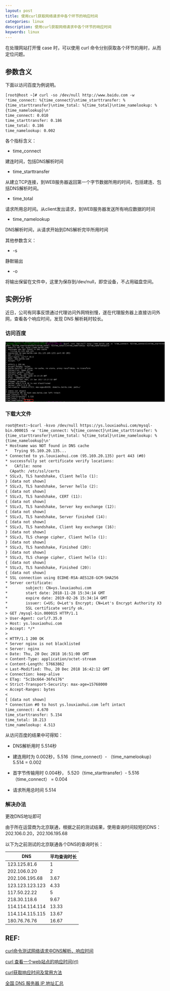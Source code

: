 ```yaml
---
layout: post
title: 使用curl获取网络请求中各个环节的响应时间
categories: linux
description: 使用curl获取网络请求中各个环节的响应时间
keywords: linux
---
```


在处理网站打开慢 case 时，可以使用 curl 命令分别获取各个环节的用时，从而定位问题。

## 参数含义

下面以访问百度为例说明。

```shell
[root@host ~]# curl -so /dev/null http://www.baidu.com -w 'time_connect: %{time_connect}\ntime_starttransfer: %{time_starttransfer}\ntime_total: %{time_total}\ntime_namelookup: %{time_namelookup}\n' 
time_connect: 0.010
time_starttransfer: 0.186
time_total: 0.186
time_namelookup: 0.002
```

各个指标含义：

 - time_connect
 
 建连时间，包括DNS解析时间
 
 - time_starttransfer
 
从建立TCP连接，到WEB服务器返回第一个字节数据所用的时间，包括建连、包括DNS解析时间。
 
 - time_total
 
 请求所用总时间。从client发出请求，到WEB服务器发送所有响应数据的时间
 
 - time_namelookup
 
 DNS解析时间，从请求开始到DNS解析完毕所用时间

其他参数含义：

- -s

静默输出

- -o

将输出保留在文件中，这里为保存到/dev/null，即空设备，不占用磁盘空间。


## 实例分析

近日，公司有同事反馈通过代理访问外网特别慢，遂在代理服务器上直接访问外网，查看各个响应时间，发现 DNS 解析耗时较长。

### 访问百度
![curl-get-total-time.png](https://raw.githubusercontent.com/xoyabc/xoyabc.github.io/master/images/blog/curl-get-total-time.png)

### 下载大文件

```shell
root@test:~$curl -ksvo /dev/null https://ys.louxiaohui.com/mysql-bin.000015 -w 'time_connect: %{time_connect}\ntime_starttransfer: %{time_starttransfer}\ntime_total: %{time_total}\ntime_namelookup: %{time_namelookup}\n' 
* Hostname was NOT found in DNS cache 
*   Trying 95.169.20.135... 
* Connected to ys.louxiaohui.com (95.169.20.135) port 443 (#0) 
* successfully set certificate verify locations: 
*   CAfile: none 
  CApath: /etc/ssl/certs 
* SSLv3, TLS handshake, Client hello (1): 
} [data not shown] 
* SSLv3, TLS handshake, Server hello (2): 
{ [data not shown] 
* SSLv3, TLS handshake, CERT (11): 
{ [data not shown] 
* SSLv3, TLS handshake, Server key exchange (12): 
{ [data not shown] 
* SSLv3, TLS handshake, Server finished (14): 
{ [data not shown] 
* SSLv3, TLS handshake, Client key exchange (16): 
} [data not shown] 
* SSLv3, TLS change cipher, Client hello (1): 
} [data not shown] 
* SSLv3, TLS handshake, Finished (20): 
} [data not shown] 
* SSLv3, TLS change cipher, Client hello (1): 
{ [data not shown] 
* SSLv3, TLS handshake, Finished (20): 
{ [data not shown] 
* SSL connection using ECDHE-RSA-AES128-GCM-SHA256 
* Server certificate: 
*        subject: CN=ys.louxiaohui.com 
*        start date: 2018-11-28 15:34:14 GMT 
*        expire date: 2019-02-26 15:34:14 GMT 
*        issuer: C=US; O=Let's Encrypt; CN=Let's Encrypt Authority X3 
*        SSL certificate verify ok. 
> GET /mysql-bin.000015 HTTP/1.1 
> User-Agent: curl/7.35.0 
> Host: ys.louxiaohui.com 
> Accept: */* 
>  
< HTTP/1.1 200 OK 
* Server nginx is not blacklisted 
< Server: nginx 
< Date: Thu, 20 Dec 2018 16:51:00 GMT 
< Content-Type: application/octet-stream 
< Content-Length: 57663862 
< Last-Modified: Thu, 20 Dec 2018 16:42:12 GMT 
< Connection: keep-alive 
< ETag: "5c1bc664-36fe176" 
< Strict-Transport-Security: max-age=15768000 
< Accept-Ranges: bytes 
<  
{ [data not shown] 
* Connection #0 to host ys.louxiaohui.com left intact 
time_connect: 4.670 
time_starttransfer: 5.154 
time_total: 10.213 
time_namelookup: 4.513
```

从访问百度的结果中可得知：

 - DNS解析用时 5.514秒
 
 - 建连用时为 0.002秒，5.516（time_connect）- （time_namelookup）5.514 = 0.002
 
 - 首字节传输用时 0.004秒， 5.520（time_starttransfer）- 5.516（time_connect） = 0.004

 - 请求所用总时间 5.514

### 解决办法

更改DNS地址即可

由于所在运营商为北京联通，根据之前的测试结果，使用查询时间较短的DNS： 202.106.0.20，202.106.195.68

以下为之前测试的北京联通各个DNS的查询时长：

| DNS             | 平均查询时长 |
| --------------- | ------------ |
| 123.125.81.6    | 1            |
| 202.106.0.20    | 2            |
| 202.106.195.68  | 3.67         |
| 123.123.123.123 | 4.33         |
| 117.50.22.22    | 5            |
| 218.30.118.6    | 9.67         |
| 114.114.114.114 | 13.33        |
| 114.114.115.115 | 13.67        |
| 180.76.76.76    | 16.67        |


## REF:

[curl命令测试网络请求中DNS解析、响应时间](https://blog.csdn.net/dreamer2020/article/details/78152576)

[curl 查看一个web站点的响应时间(rt)](https://blog.csdn.net/caoshuming_500/article/details/14044697)

[curl获取响应时间及常用方法](https://blog.csdn.net/jackyzhousales/article/details/82799494)

[全国 DNS 服务器 IP 地址汇总](https://ip.cn/dns.html)

